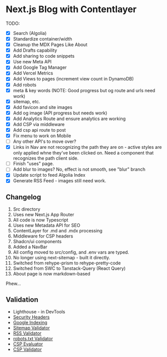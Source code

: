 # Next.js Blog with Contentlayer

TODO:

- [x] Search (Algolia)
- [x] Standardize container/width
- [x] Cleanup the MDX Pages Like About
- [x] Add Drafts capability
- [x] Add sharing to code snippets
- [x] Use new Meta API
- [x] Add Google Tag Manager
- [x] Add Vercel Metrics
- [x] Add Views to pages (increment view count in DynamoDB)
- [x] Add robots
- [x] meta & key words (NOTE: Good progress but og route and urls need work)
- [x] sitemap, etc.
- [x] Add favicon and site images
- [x] Add og image (API progress but needs work)
- [x] Add Analytics Route and ensure analytics are working
- [x] Add CSP via middleware
- [x] Add csp api route to post
- [x] Fix menu to work on Mobile
- [ ] Any other API's to move over?
- [x] Links in Nav are not recognizing the path they are on - active styles are only applied whne they've been clicked on. Need a component that recognizes the path client side.
- [ ] Finish "uses" page.
- [ ] Add blur to images? No, effect is not smooth, see "blur" branch
- [x] Update script to feed Algolia Index
- [x] Generate RSS Feed - images still need work.

## Changelog

1. Src directory
2. Uses new Next.js App Router
3. All code is now Typescript
4. Uses new Metadata API for SEO
5. ContentLayer for .md and .mdx processing
6. Middleware for CSP headers
7. Shadcn/ui components
8. Added a NavBar
9. All config moved to src/config, and .env vars are typed.
10. No longer using next-sitemap - built it directly.
11. Switched from rehype-prism to rehype-pretty-code
12. Switched from SWC to Tanstack-Query (React Query)
13. About page is now markdown-based

Phew...

## Validation

- Lighthouse - in DevTools
- [Security Headers](https://securityheaders.com/)
- [Google Indexing](https://search.google.com/search-console/index/drilldown?resource_id=sc-domain%3Adanstroot.com&item_key=CAMYCCAC&hl=en)
- [Sitemap Validator](https://www.xml-sitemaps.com/validate-xml-sitemap.html)
- [RSS Validator](https://validator.w3.org/feed/)
- [robots.txt Validator](https://technicalseo.com/tools/robots-txt/)
- [CSP Evaluator](https://csp-evaluator.withgoogle.com/)
- [CSP Validator](https://cspvalidator.org/#url=https://www.danstroot.com)
